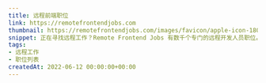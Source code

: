 ```yaml
---
title: 远程前端职位
link: https://remotefrontendjobs.com
thumbnail: https://remotefrontendjobs.com/images/favicon/apple-icon-180x180.png
snippet: 正在寻找远程工作？Remote Frontend Jobs 有数千个专门的远程开发人员职位。立即找到您的理想工作！
tags:
- 远程工作
- 职位列表
createdAt: 2022-06-12 00:00:00+00:00
---
```

